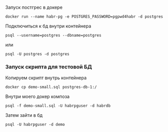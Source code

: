 Запуск постгрес в докере
```
docker run --name habr-pg -e POSTGRES_PASSWORD=pgpwd4habr -d postgres
```

Подключиться к бд внутри контейнера
```
psql --username=postgres --dbname=postgres
```
или
```
psql -U postgres -d postgres
```

### Запуск скрипта для тестовой БД
Копируем скрипт внутрь контейнера
```
docker cp demo-small.sql postgres-db-1:/
```
Внутри моего докер композа
```
psql -f demo-small.sql -U habrpguser -d habrdb
```
Затем зайти в бд
```
psql -U habrpguser -d demo
```
